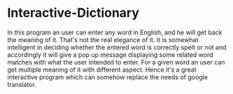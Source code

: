 # Interactive-Dictionary
In this program an user can enter any word in English, and he will get back the meaning of it. That's not the real elegance of it. It is somewhat intelligent in deciding whether the entered word is correctly spelt or not and accordingly it will give a pop up message displaying some related word matches with what the user intended to enter. For a given word an user can get multiple meaning of it with different aspect. Hence it's a great interactive program which can somehow replace the needs of google translator.
